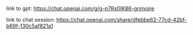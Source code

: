 link to gpt: https://chat.openai.com/g/g-n7Rs0IK86-grimoire

link to chat session: https://chat.openai.com/share/dfebbe62-77cd-42bf-b69f-130c5af821a1
